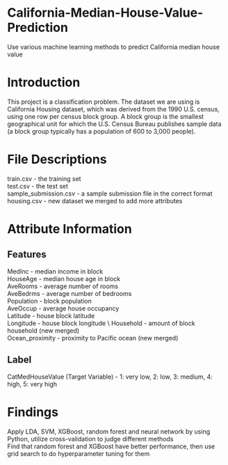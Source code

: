 # California-Median-House-Value-Prediction
Use various machine learning methods to predict California median house value

# Introduction
This project is a classification problem. The dataset we are using is California Housing dataset, which was derived from the 1990 U.S. census, using one row per census block group. A block group is the smallest geographical unit for which the U.S. Census Bureau publishes sample data (a block group typically has a population of 600 to 3,000 people).

# File Descriptions
train.csv - the training set \
test.csv - the test set \
sample_submission.csv - a sample submission file in the correct format \
housing.csv - new dataset we merged to add more attributes 

# Attribute Information

## Features
MedInc - median income in block \
HouseAge - median house age in block \
AveRooms - average number of rooms \
AveBedrms - average number of bedrooms \
Population - block population \
AveOccup - average house occupancy \
Latitude - house block latitude \
Longitude - house block longitude \ 
Household - amount of block household (new merged) \
Ocean_proximity - proximity to Pacific ocean (new merged) 

## Label
CatMedHouseValue (Target Variable) - 1: very low, 2: low, 3: medium, 4: high, 5: very high

# Findings
Apply LDA, SVM, XGBoost, random forest and neural network by using Python, utilize cross-validation to judge different methods \
Find that random forest and XGBoost have better performance, then use grid search to do hyperparameter tuning for them

